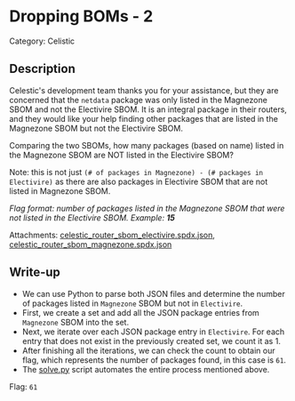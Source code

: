 # Dropping BOMs - 2
Category: Celistic

## Description
Celestic's development team thanks you for your assistance, but they are concerned that the `netdata` package was only listed in the Magnezone SBOM and not the Electivire SBOM. It is an integral package in their routers, and they would like your help finding other packages that are listed in the Magnezone SBOM but not the Electivire SBOM.

Comparing the two SBOMs, how many packages (based on name) listed in the Magnezone SBOM are NOT listed in the Electivire SBOM?

Note: this is not just `(# of packages in Magnezone) - (# packages in Electivire)` as there are also packages in Electivire SBOM that are not listed in Magnezone SBOM.

*Flag format: number of packages listed in the Magnezone SBOM that were not listed in the Electivire SBOM. Example: **15***

Attachments: [celestic_router_sbom_electivire.spdx.json](attachments/celestic_router_sbom_electivire.spdx.json), [celestic_router_sbom_magnezone.spdx.json](attachments/celestic_router_sbom_magnezone.spdx.json)

## Write-up
- We can use Python to parse both JSON files and determine the number of packages listed in `Magnezone` SBOM but not in `Electivire`.
- First, we create a set and add all the JSON package entries from `Magnezone` SBOM into the set.
- Next, we iterate over each JSON package entry in `Electivire`. For each entry that does not exist in the previously created set, we count it as 1.
- After finishing all the iterations, we can check the count to obtain our flag, which represents the number of packages found, in this case is `61`.
- The [solve.py](solution/solve.py) script automates the entire process mentioned above.

Flag: `61`
